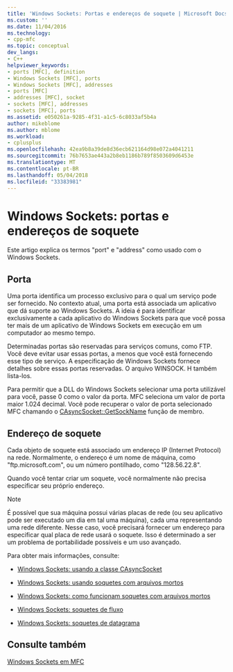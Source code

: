 ```yaml
---
title: 'Windows Sockets: Portas e endereços de soquete | Microsoft Docs'
ms.custom: ''
ms.date: 11/04/2016
ms.technology:
- cpp-mfc
ms.topic: conceptual
dev_langs:
- C++
helpviewer_keywords:
- ports [MFC], definition
- Windows Sockets [MFC], ports
- Windows Sockets [MFC], addresses
- ports [MFC]
- addresses [MFC], socket
- sockets [MFC], addresses
- sockets [MFC], ports
ms.assetid: e050261a-9285-4f31-a1c5-6c8033af5b4a
author: mikeblome
ms.author: mblome
ms.workload:
- cplusplus
ms.openlocfilehash: 42ea9b8a39de8d36ecb621164d98e072a4041211
ms.sourcegitcommit: 76b7653ae443a2b8eb1186b789f8503609d6453e
ms.translationtype: MT
ms.contentlocale: pt-BR
ms.lasthandoff: 05/04/2018
ms.locfileid: "33383981"
---
```

# <a name="windows-sockets-ports-and-socket-addresses"></a>Windows Sockets: portas e endereços de soquete
Este artigo explica os termos "port" e "address" como usado com o Windows Sockets.  
  
##  <a name="_core_port"></a> Porta  
 Uma porta identifica um processo exclusivo para o qual um serviço pode ser fornecido. No contexto atual, uma porta está associada um aplicativo que dá suporte ao Windows Sockets. A ideia é para identificar exclusivamente a cada aplicativo do Windows Sockets para que você possa ter mais de um aplicativo de Windows Sockets em execução em um computador ao mesmo tempo.  
  
 Determinadas portas são reservadas para serviços comuns, como FTP. Você deve evitar usar essas portas, a menos que você está fornecendo esse tipo de serviço. A especificação de Windows Sockets fornece detalhes sobre essas portas reservadas. O arquivo WINSOCK. H também lista-los.  
  
 Para permitir que a DLL do Windows Sockets selecionar uma porta utilizável para você, passe 0 como o valor da porta. MFC seleciona um valor de porta maior 1.024 decimal. Você pode recuperar o valor de porta selecionado MFC chamando o [CAsyncSocket::GetSockName](../mfc/reference/casyncsocket-class.md#getsockname) função de membro.  
  
##  <a name="_core_socket_address"></a> Endereço de soquete  
 Cada objeto de soquete está associado um endereço IP (Internet Protocol) na rede. Normalmente, o endereço é um nome de máquina, como "ftp.microsoft.com", ou um número pontilhado, como "128.56.22.8".  
  
 Quando você tentar criar um soquete, você normalmente não precisa especificar seu próprio endereço.  
  
> [!NOTE]
>  É possível que sua máquina possui várias placas de rede (ou seu aplicativo pode ser executado um dia em tal uma máquina), cada uma representando uma rede diferente. Nesse caso, você precisará fornecer um endereço para especificar qual placa de rede usará o soquete. Isso é determinado a ser um problema de portabilidade possíveis e um uso avançado.  
  
 Para obter mais informações, consulte:  
  
-   [Windows Sockets: usando a classe CAsyncSocket](../mfc/windows-sockets-using-class-casyncsocket.md)  
  
-   [Windows Sockets: usando soquetes com arquivos mortos](../mfc/windows-sockets-using-sockets-with-archives.md)  
  
-   [Windows Sockets: como funcionam soquetes com arquivos mortos](../mfc/windows-sockets-how-sockets-with-archives-work.md)  
  
-   [Windows Sockets: soquetes de fluxo](../mfc/windows-sockets-stream-sockets.md)  
  
-   [Windows Sockets: soquetes de datagrama](../mfc/windows-sockets-datagram-sockets.md)  
  
## <a name="see-also"></a>Consulte também  
 [Windows Sockets em MFC](../mfc/windows-sockets-in-mfc.md)

